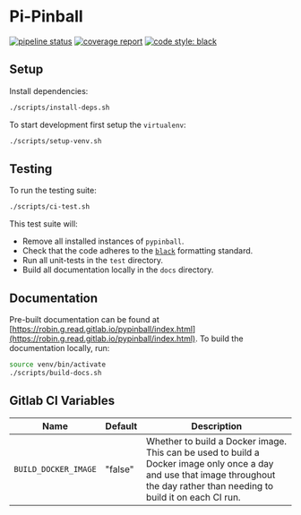 # Pi-Pinball


[![pipeline status](https://gitlab.com/robin.g.read/pypinball/badges/dev/pipeline.svg)](https://gitlab.com/robin.g.read/pypinball/-/commits/dev)
[![coverage report](https://gitlab.com/robin.g.read/pypinball/badges/dev/coverage.svg)](https://gitlab.com/robin.g.read/pypinball/-/commits/dev)
[![code style: black](https://img.shields.io/badge/code%20style-black-000000.svg)](https://github.com/psf/black)

## Setup

Install dependencies:

```bash
./scripts/install-deps.sh
```

To start development first setup the `virtualenv`:

```bash
./scripts/setup-venv.sh
```

## Testing

To run the testing suite:

```bash
./scripts/ci-test.sh
```

This test suite will:

- Remove all installed instances of `pypinball`.
- Check that the code adheres to the [`black`](https://black.readthedocs.io/en/stable/) formatting standard.
- Run all unit-tests in the `test` directory.
- Build all documentation locally in the `docs` directory.

## Documentation

Pre-built documentation can be found at [https://robin.g.read.gitlab.io/pypinball/index.html](https://robin.g.read.gitlab.io/pypinball/index.html). 
To build the documentation locally, run:

```bash
source venv/bin/activate
./scripts/build-docs.sh
```

## Gitlab CI Variables

| Name | Default | Description |
|---|---|---|
| `BUILD_DOCKER_IMAGE` | "false" | Whether to build a Docker image. This can be used to build a Docker image only once a day and use that image throughout the day rather than needing to build it on each CI run. |
